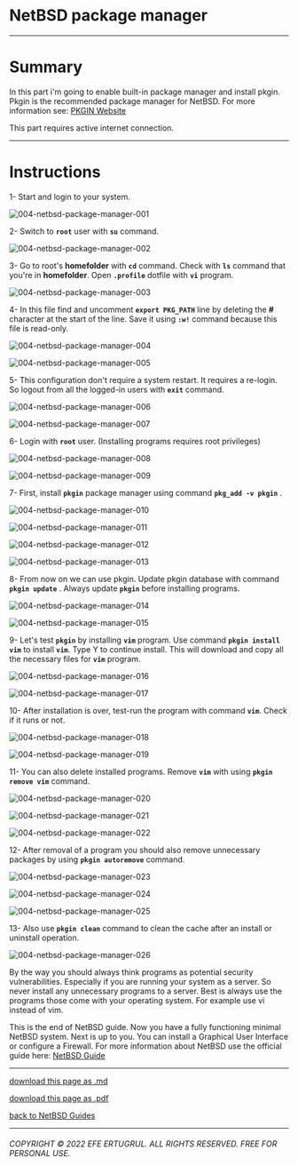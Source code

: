 # NetBSD package manager

----------------------

# Summary

In this part i'm going to enable built-in package manager and install pkgin. Pkgin is the recommended package manager for NetBSD.
For more information see: [PKGIN Website](https://pkgin.net/)

This part requires active internet connection.

----------------------

# Instructions

1- Start and login to your system.

![004-netbsd-package-manager-001](/images/004-netbsd-package-manager-001.png)

2- Switch to **`root`** user with **`su`** command.

![004-netbsd-package-manager-002](/images/004-netbsd-package-manager-002.png)

3- Go to root's **homefolder** with **`cd`** command. Check with **`ls`** command that you're in **homefolder**. Open **`.profile`** dotfile with **`vi`** program.

![004-netbsd-package-manager-003](/images/004-netbsd-package-manager-003.png)

4- In this file find and uncomment **`export PKG_PATH`** line by deleting the **#** character at the start of the line. Save it using **`:w!`** command because this file is read-only.

![004-netbsd-package-manager-004](/images/004-netbsd-package-manager-004.png)

![004-netbsd-package-manager-005](/images/004-netbsd-package-manager-005.png)

5- This configuration don't require a system restart. It requires a re-login. So logout from all the logged-in users with **`exit`** command.

![004-netbsd-package-manager-006](/images/004-netbsd-package-manager-006.png)

![004-netbsd-package-manager-007](/images/004-netbsd-package-manager-007.png)

6- Login with **`root`** user. (Installing programs requires root privileges)

![004-netbsd-package-manager-008](/images/004-netbsd-package-manager-008.png)

![004-netbsd-package-manager-009](/images/004-netbsd-package-manager-009.png)

7- First, install **`pkgin`** package manager using command **`pkg_add -v pkgin`** .

![004-netbsd-package-manager-010](/images/004-netbsd-package-manager-010.png)

![004-netbsd-package-manager-011](/images/004-netbsd-package-manager-011.png)

![004-netbsd-package-manager-012](/images/004-netbsd-package-manager-012.png)

![004-netbsd-package-manager-013](/images/004-netbsd-package-manager-013.png)

8- From now on we can use pkgin. Update pkgin database with command **`pkgin update`** . Always update **`pkgin`** before installing programs.

![004-netbsd-package-manager-014](/images/004-netbsd-package-manager-014.png)

![004-netbsd-package-manager-015](/images/004-netbsd-package-manager-015.png)

9- Let's test **`pkgin`** by installing **`vim`** program. Use command **`pkgin install vim`** to install **`vim`**. Type Y to continue install. This will download and copy all the necessary files for **`vim`** program.

![004-netbsd-package-manager-016](/images/004-netbsd-package-manager-016.png)

![004-netbsd-package-manager-017](/images/004-netbsd-package-manager-017.png)

10- After installation is over, test-run the program with command **`vim`**. Check if it runs or not.

![004-netbsd-package-manager-018](/images/004-netbsd-package-manager-018.png)

![004-netbsd-package-manager-019](/images/004-netbsd-package-manager-019.png)

11- You can also delete installed programs. Remove **`vim`** with using **`pkgin remove vim`** command.

![004-netbsd-package-manager-020](/images/004-netbsd-package-manager-020.png)

![004-netbsd-package-manager-021](/images/004-netbsd-package-manager-021.png)

![004-netbsd-package-manager-022](/images/004-netbsd-package-manager-022.png)

12- After removal of a program you should also remove unnecessary packages by using **`pkgin autoremove`** command.

![004-netbsd-package-manager-023](/images/004-netbsd-package-manager-023.png)

![004-netbsd-package-manager-024](/images/004-netbsd-package-manager-024.png)

![004-netbsd-package-manager-025](/images/004-netbsd-package-manager-025.png)

13- Also use **`pkgin clean`** command to clean the cache after an install or uninstall operation.

![004-netbsd-package-manager-026](/images/004-netbsd-package-manager-026.png)

By the way you should always think programs as potential security vulnerabilities. Especially if you are running your system as a server. So never install any unnecessary programs to a server. Best is always use the programs those come with your operating system. For example use vi instead of vim. 

This is the end of NetBSD guide. Now you have a fully functioning minimal NetBSD system. Next is up to you. You can install a Graphical User Interface or configure a Firewall. For more information about NetBSD use the official guide here: [NetBSD Guide](https://www.netbsd.org/docs/guide/en/)

------------------------------

[download this page as .md](https://raw.githubusercontent.com/retrokid/retrokid.github.io/master/tech_notes/netbsd_guides/004-netbsd-package-manager.md)

[download this page as .pdf](https://raw.githubusercontent.com/retrokid/retrokid.github.io/master/tech_notes/netbsd_guides/004-netbsd-package-manager.pdf)

[back to NetBSD Guides](./netbsd-guides)

------------------------------

###### COPYRIGHT © 2022 EFE ERTUGRUL. ALL RIGHTS RESERVED. FREE FOR PERSONAL USE.